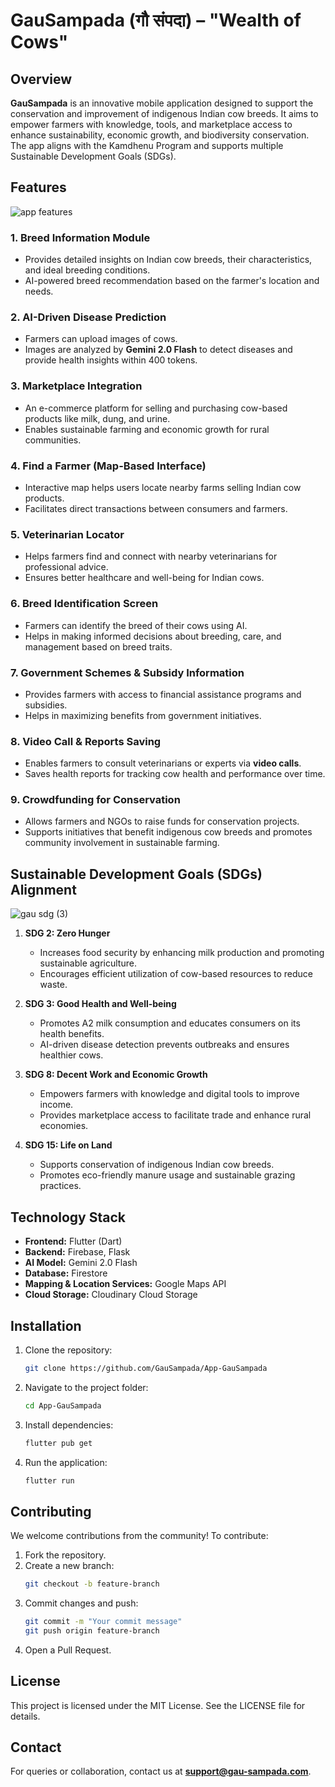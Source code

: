 # GauSampada (गौ संपदा) – "Wealth of Cows"

## Overview
**GauSampada** is an innovative mobile application designed to support the conservation and improvement of indigenous Indian cow breeds. It aims to empower farmers with knowledge, tools, and marketplace access to enhance sustainability, economic growth, and biodiversity conservation. The app aligns with the Kamdhenu Program and supports multiple Sustainable Development Goals (SDGs).


## Features

<img src="https://github.com/user-attachments/assets/8ab0b582-2e2d-4ac3-ae08-257623377c0a" alt="app features" >


### 1. **Breed Information Module**
   - Provides detailed insights on Indian cow breeds, their characteristics, and ideal breeding conditions.
   - AI-powered breed recommendation based on the farmer's location and needs.

### 2. **AI-Driven Disease Prediction**
   - Farmers can upload images of cows.
   - Images are analyzed by **Gemini 2.0 Flash** to detect diseases and provide health insights within 400 tokens.

### 3. **Marketplace Integration**
   - An e-commerce platform for selling and purchasing cow-based products like milk, dung, and urine.
   - Enables sustainable farming and economic growth for rural communities.

### 4. **Find a Farmer (Map-Based Interface)**
   - Interactive map helps users locate nearby farms selling Indian cow products.
   - Facilitates direct transactions between consumers and farmers.

### 5. **Veterinarian Locator**
   - Helps farmers find and connect with nearby veterinarians for professional advice.
   - Ensures better healthcare and well-being for Indian cows.

### 6. **Breed Identification Screen**
   - Farmers can identify the breed of their cows using AI.
   - Helps in making informed decisions about breeding, care, and management based on breed traits.

### 7. **Government Schemes & Subsidy Information**
   - Provides farmers with access to financial assistance programs and subsidies.
   - Helps in maximizing benefits from government initiatives.

### 8. **Video Call & Reports Saving**
   - Enables farmers to consult veterinarians or experts via **video calls**.
   - Saves health reports for tracking cow health and performance over time.

### 9. **Crowdfunding for Conservation**
   - Allows farmers and NGOs to raise funds for conservation projects.
   - Supports initiatives that benefit indigenous cow breeds and promotes community involvement in sustainable farming.


## Sustainable Development Goals (SDGs) Alignment

![gau sdg (3)](https://github.com/user-attachments/assets/0317f9d5-c4f1-431b-aaf4-607f1c841a70)


1. **SDG 2: Zero Hunger**  
   - Increases food security by enhancing milk production and promoting sustainable agriculture.
   - Encourages efficient utilization of cow-based resources to reduce waste.

2. **SDG 3: Good Health and Well-being**  
   - Promotes A2 milk consumption and educates consumers on its health benefits.
   - AI-driven disease detection prevents outbreaks and ensures healthier cows.

3. **SDG 8: Decent Work and Economic Growth**  
   - Empowers farmers with knowledge and digital tools to improve income.
   - Provides marketplace access to facilitate trade and enhance rural economies.

4. **SDG 15: Life on Land**  
   - Supports conservation of indigenous Indian cow breeds.
   - Promotes eco-friendly manure usage and sustainable grazing practices.

## Technology Stack
- **Frontend:** Flutter (Dart)
- **Backend:** Firebase, Flask
- **AI Model:** Gemini 2.0 Flash 
- **Database:** Firestore
- **Mapping & Location Services:** Google Maps API
- **Cloud Storage:** Cloudinary Cloud Storage

## Installation
1. Clone the repository:
   ```sh
   git clone https://github.com/GauSampada/App-GauSampada
   ```
2. Navigate to the project folder:
   ```sh
   cd App-GauSampada
   ```
3. Install dependencies:
   ```sh
   flutter pub get
   ```
4. Run the application:
   ```sh
   flutter run
   ```

## Contributing
We welcome contributions from the community! To contribute:
1. Fork the repository.
2. Create a new branch:
   ```sh
   git checkout -b feature-branch
   ```
3. Commit changes and push:
   ```sh
   git commit -m "Your commit message"
   git push origin feature-branch
   ```
4. Open a Pull Request.

## License
This project is licensed under the MIT License. See the LICENSE file for details.

## Contact
For queries or collaboration, contact us at **support@gau-sampada.com**.

